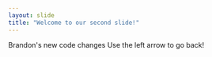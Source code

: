 ```yaml
---
layout: slide
title: "Welcome to our second slide!"
---
```

Brandon's new code changes
Use the left arrow to go back!
